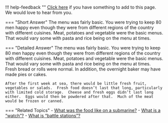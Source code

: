 !!! help-feedback ""
    [Click here](https://other.example.com/feedback) if you have something to add to this page. We would love to hear from you.

=== "Short Answer"
    The menu was fairly basic. You were trying to keep 80 men happy even though they were from different regions of the country with different cuisines. Meat, potatoes and vegetable were the basic menus. That would vary some with pasta and rice being on the menu at times.

=== "Detailed Answer"
    The menu was fairly basic.  You were trying to keep 80 men happy even though they were from different regions of the country with different cuisines.  Meat, potatoes and vegetable were the basic menus.  That would vary some with pasta and rice being on the menu at times.  Fresh bread or rolls were normal.  In addition, the overnight baker may have made pies or cakes.
    
    After the first week at sea, there would be little fresh fruit, vegetables or salads.  Fresh food doesn’t last that long, particularly with limited cold storage.  Cheese and fresh eggs didn’t last long either.  Eggs would then be powdered after that.  Much of the meat would be frozen or canned.

=== "Related Topics"
    - [What was the food like on a submarine?](./what-was-the-food-like-on-a-submarine.md)
    - [What is a “watch”?](./what-is-a-watch.md)
    - [What is “battle stations”?](./what-is-battle-stations.md)
